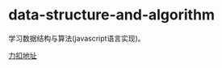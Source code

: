 # data-structure-and-algorithm
学习数据结构与算法(javascript语言实现)。

[力扣地址](https://leetcode-cn.com/u/liuer147/)
